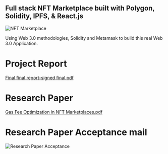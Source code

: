 ## Full stack NFT Marketplace built with Polygon, Solidity, IPFS, & React.js
![NFT Marketplace](https://i.ibb.co/K2FjvH3/Home.png)

Using Web 3.0 methodologies, Solidity and Metamask to build this real Web 3.0 Application.

# Project Report
[Final final report-signed final.pdf](https://github.com/jhavidit/NFT-Marketplace/files/11608721/Final.final.report-signed.final.pdf)

# Research Paper
[Gas Fee Optimization in NFT Marketplaces.pdf](https://github.com/jhavidit/NFT-Marketplace/files/11608727/Gas.Fee.Optimization.in.NFT.Marketplaces.pdf)

# Research Paper Acceptance mail
![Research Paper Acceptance](https://github.com/jhavidit/NFT-Marketplace/assets/54817177/1b4ea3fc-164e-40fa-b6f2-67a7341252f3)
